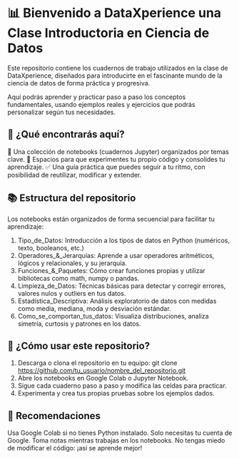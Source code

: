 # 📊 Bienvenido a DataXperience una Clase Introductoria en Ciencia de Datos
Este repositorio contiene los cuadernos de trabajo utilizados en la clase de DataXperience, diseñados para introducirte en el fascinante mundo de la ciencia de datos de forma práctica y progresiva.

Aquí podrás aprender y practicar paso a paso los conceptos fundamentales, usando ejemplos reales y ejercicios que podrás personalizar según tus necesidades.

## 🧠 ¿Qué encontrarás aquí?
📁 Una colección de notebooks (cuadernos Jupyter) organizados por temas clave.
🧪 Espacios para que experimentes tu propio código y consolides tu aprendizaje.
✅ Una guía práctica que puedes seguir a tu ritmo, con posibilidad de reutilizar, modificar y extender.

## 📚 Estructura del repositorio
Los notebooks están organizados de forma secuencial para facilitar tu aprendizaje:
1. Tipo_de_Datos: Introducción a los tipos de datos en Python (numéricos, texto, booleanos, etc.)
2. Operadores_&_Jerarquías: Aprende a usar operadores aritméticos, lógicos y relacionales, y su jerarquía.
3. Funciones_&_Paquetes: Cómo crear funciones propias y utilizar bibliotecas como math, numpy o pandas.
4. Limpieza_de_Datos: Técnicas básicas para detectar y corregir errores, valores nulos y outliers en tus datos.
5. Estadística_Descriptiva: Análisis exploratorio de datos con medidas como media, mediana, moda y desviación estándar.
6. Como_se_comportan_tus_datos: Visualiza distribuciones, analiza simetría, curtosis y patrones en los datos.

## 🚀 ¿Cómo usar este repositorio?
1. Descarga o clona el repositorio en tu equipo:
git clone https://github.com/tu_usuario/nombre_del_repositorio.git
2. Abre los notebooks en Google Colab o Jupyter Notebook.
3. Sigue cada cuaderno paso a paso y modifica las celdas para practicar.
4. Experimenta y crea tus propias pruebas sobre los ejemplos dados.

## 💬 Recomendaciones
Usa Google Colab si no tienes Python instalado. Solo necesitas tu cuenta de Google.
Toma notas mientras trabajas en los notebooks.
No tengas miedo de modificar el código: ¡así se aprende mejor!
